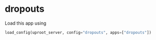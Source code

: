 # dropouts

Load this app using

```python
load_config(uproot_server, config="dropouts", apps=["dropouts"])
```

